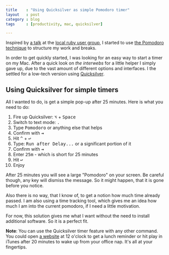 ```yaml
---
title    : "Using Quicksilver as simple Pomodoro timer"
layout   : post
category : blog
tags     : [productivity, mac, quicksilver]

---
```


Inspired by [a
talk](https://speakerdeck.com/u/wikimatze/p/time-management-with-the-pomodoro-technique)
at the [local ruby user group](http://www.rug-b.de), I started to use
[the Pomodoro technique](http://www.pomodorotechnique.com/) to structure my work
and breaks.

In order to get quickly started, I was looking for an easy way to start a timer
on my Mac. After a quick look on _the interwebs_ for a little helper I simply
gave up, due to the vast amount of different options and interfaces. I the
settled for a low-tech version using [Quicksilver](http://qsapp.com/).

## Using Quicksilver for simple timers

All I wanted to do, is get a simple pop-up after 25 minutes. Here is what you
need to do:

1. Fire up Quicksilver: <kbd title="Option">⌥</kbd> + <kbd>Space</kbd>
2. Switch to text mode: <kbd>.</kbd>
3. Type <kbd>Pomodoro</kbd> or anything else that helps
4. Confirm with <kbd title="Tab">⇥</kbd>
5. Hit <kbd title="Control">^</kbd> + <kbd title="Return">↩</kbd>
6. Type: <kbd>Run after Delay...</kbd> or a significant portion of it
7. Confirm with <kbd title="Tab">⇥</kbd>
8. Enter <kbd>25m</kbd> - which is short for 25 minutes
9. Hit <kbd title="Return">↩</kbd>
10. Enjoy

After 25 minutes you will see a large "Pomodoro" on your screen. Be careful
though, any key will dismiss the message. So it might happen, that it is gone
before you notice.

Also there is no way, that I know of, to get a notion how much time already
passed. I am also using a time tracking tool, which gives me an idea how much I
am into the current pomodoro, if I need a little motivation.

For now, this solution gives me what I want without the need to install
additional software. So it is a perfect fit.

**Note**: You can use the Quicksilver timer feature with any other command. You
could open [a website](http://nyan.cat/) at 12 o'clock to get a lunch reminder
or hit play in iTunes after 20 minutes to wake up from your office nap. It's all
at your fingertips.
